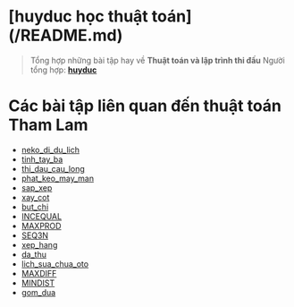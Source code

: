 # [huyduc học thuật toán] (/README.md)

> Tổng hợp những bài tập hay về **Thuật toán và lập trình thi đấu**
> Người tổng hợp: **[huyduc](https://www.facebook.com/huyduc137)**

# Các bài tập liên quan đến thuật toán Tham Lam

- [neko_di_du_lich](https://oj.vnoi.info/problem/vnoicup22_r2_a)
- [tinh_tay_ba](https://oj.vnoi.info/problem/vnoicup23_r1_a)
- [thi_dau_cau_long](https://oj.vnoi.info/problem/tht21_kvc_badmi)
- [phat_keo_may_man](https://oj.vnoi.info/problem/dtqna_phatkeomm)
- [sap_xep](https://oj.vnoi.info/problem/dtqna_sx)
- [xay_cot](https://oj.vnoi.info/problem/dtqna_buildcols)
- [but_chi](https://oj.vnoi.info/problem/bedao_m21_a)
- [INCEQUAL](https://oj.vnoi.info/problem/fct054_incequal)
- [MAXPROD](https://oj.vnoi.info/problem/bedao_r16_b)
- [SEQ3N](https://oj.vnoi.info/problem/fct053_seq3n)
- [xep_hang](https://oj.vnoi.info/problem/nklineup)
- [da_thu](https://oj.vnoi.info/problem/vnoicup23_r1_c)
- [lich_sua_chua_oto](https://oj.vnoi.info/problem/car)
- [MAXDIFF](https://oj.vnoi.info/problem/fcb008_maxdiff)
- [MINDIST](https://oj.vnoi.info/problem/fcb037_mindist)
- [gom_dua](https://oj.vnoi.info/problem/vnoicup24_r1_a)